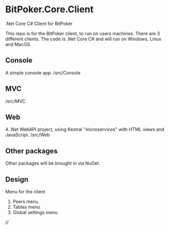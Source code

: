 # BitPoker.Core.Client
.Net Core C# Client for BitPoker

This repo is for the BitPoker client, to run on users machines.  There are 3 different clients.  The code is .Net Core C# and will run on Windows, Linux and MacOS.

## Console
A simple console app.  /src/Console

## MVC
/src/MVC

## Web
A .Net WebAPI project, using Kestral "microservices" with HTML views and JavaScript.  /src/Web

## Other packages
Other packages will be brought in via NuGet.

## Design
Menu for the client

1. Peers menu
2. Tables menu
3. Global settings menu

//